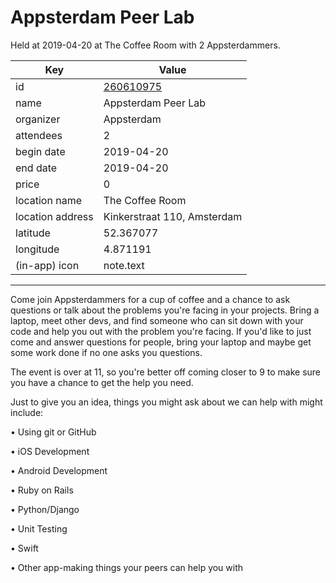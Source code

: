 # Appsterdam Peer Lab
Held at 2019-04-20 at The Coffee Room with 2 Appsterdammers.
        
|Key|Value
|---|---|
|id|[260610975](https://www.meetup.com/appsterdam/events/260610975/)|
|name|Appsterdam Peer Lab|
|organizer|Appsterdam|
|attendees|2|
|begin date|2019-04-20|
|end date|2019-04-20|
|price|0|
|location name|The Coffee Room|
|location address|Kinkerstraat 110, Amsterdam|
|latitude|52.367077|
|longitude|4.871191|
|(in-app) icon|note.text|

---

Come join Appsterdammers for a cup of coffee and a chance to ask questions or talk about the problems you're facing in your projects. Bring a laptop, meet other devs, and find someone who can sit down with your code and help you out with the problem you're facing. If you'd like to just come and answer questions for people, bring your laptop and maybe get some work done if no one asks you questions.

The event is over at 11, so you're better off coming closer to 9 to make sure you have a chance to get the help you need.

Just to give you an idea, things you might ask about we can help with might include:

• Using git or GitHub

• iOS Development

• Android Development

• Ruby on Rails

• Python/Django

• Unit Testing

• Swift

• Other app-making things your peers can help you with


